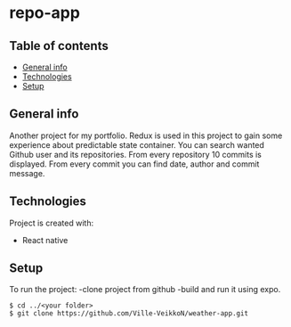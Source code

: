 # repo-app

## Table of contents
* [General info](#general-info)
* [Technologies](#technologies)
* [Setup](#setup)

## General info
Another project for my portfolio. Redux is used in this project to gain some experience about predictable state container. You can search wanted Github user and its repositories. From every repository 10 commits is displayed. From every commit you can find date, author and commit message.

## Technologies
Project is created with:
* React native
	
## Setup
To run the project:
  -clone project from github
  -build and run it using expo.

```
$ cd ../<your folder>
$ git clone https://github.com/Ville-VeikkoN/weather-app.git

```
